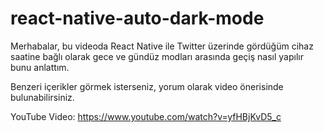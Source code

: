 # react-native-auto-dark-mode

Merhabalar, bu videoda React Native ile Twitter üzerinde gördüğüm cihaz saatine bağlı olarak gece ve gündüz modları arasında geçiş nasıl yapılır bunu anlattım.

Benzeri içerikler görmek isterseniz, yorum olarak video önerisinde bulunabilirsiniz.

YouTube Video: https://www.youtube.com/watch?v=yfHBjKvD5_c